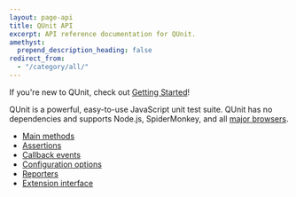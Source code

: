 ```yaml
---
layout: page-api
title: QUnit API
excerpt: API reference documentation for QUnit.
amethyst:
  prepend_description_heading: false
redirect_from:
  - "/category/all/"
---
```


If you're new to QUnit, check out [Getting Started](../intro.md)!

QUnit is a powerful, easy-to-use JavaScript unit test suite. QUnit has no dependencies and supports Node.js, SpiderMonkey, and all [major browsers](../browser.md#browser-support).

<!-- Omit trailing index.md, to aid in-repo directory browsing: -->

* [Main methods](./QUnit/)
* [Assertions](./assert/)
* [Callback events](./callbacks/)
* [Configuration options](./config/)
* [Reporters](./reporters/)
* [Extension interface](./extension/)
